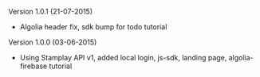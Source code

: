 Version 1.0.1 (21-07-2015)
  * Algolia header fix, sdk bump for todo tutorial

Version 1.0.0 (03-06-2015)
  * Using Stamplay API v1, added local login, js-sdk, landing page, algolia-firebase tutorial 
